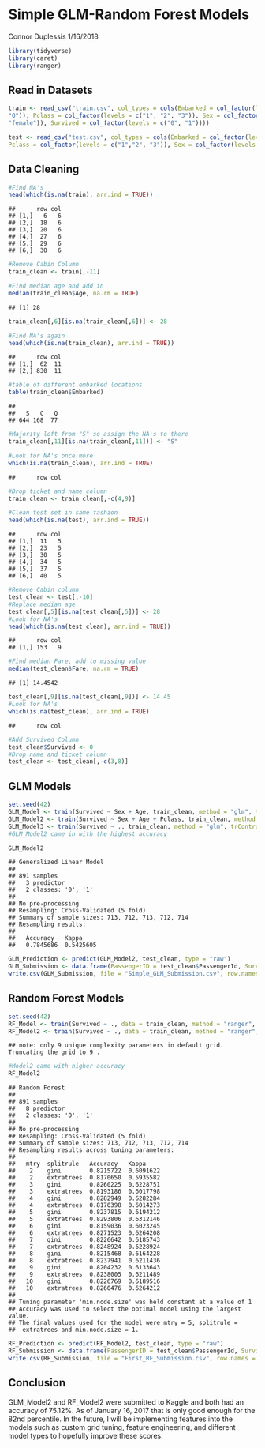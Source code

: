 Simple GLM-Random Forest Models
================
Connor Duplessis
1/16/2018

``` r
library(tidyverse)
library(caret)
library(ranger)
```

Read in Datasets
----------------

``` r
train <- read_csv("train.csv", col_types = cols(Embarked = col_factor(levels = c("S","C",
"Q")), Pclass = col_factor(levels = c("1", "2", "3")), Sex = col_factor(levels = c("male", 
"female")), Survived = col_factor(levels = c("0", "1"))))

test <- read_csv("test.csv", col_types = cols(Embarked = col_factor(levels = c("Q","S", "C")), 
Pclass = col_factor(levels = c("1","2", "3")), Sex = col_factor(levels = c("male","female"))))
```

Data Cleaning
-------------

``` r
#Find NA's
head(which(is.na(train), arr.ind = TRUE))
```

    ##      row col
    ## [1,]   6   6
    ## [2,]  18   6
    ## [3,]  20   6
    ## [4,]  27   6
    ## [5,]  29   6
    ## [6,]  30   6

``` r
#Remove Cabin Column
train_clean <- train[,-11]

#Find median age and add in
median(train_clean$Age, na.rm = TRUE)
```

    ## [1] 28

``` r
train_clean[,6][is.na(train_clean[,6])] <- 28

#Find NA's again
head(which(is.na(train_clean), arr.ind = TRUE))
```

    ##      row col
    ## [1,]  62  11
    ## [2,] 830  11

``` r
#table of different embarked locations
table(train_clean$Embarked)
```

    ## 
    ##   S   C   Q 
    ## 644 168  77

``` r
#Majority left from "S" so assign the NA's to there
train_clean[,11][is.na(train_clean[,11])] <- "S"

#Look for NA's once more
which(is.na(train_clean), arr.ind = TRUE)
```

    ##      row col

``` r
#Drop ticket and name column
train_clean <- train_clean[,-c(4,9)]

#Clean test set in same fashion
head(which(is.na(test), arr.ind = TRUE))
```

    ##      row col
    ## [1,]  11   5
    ## [2,]  23   5
    ## [3,]  30   5
    ## [4,]  34   5
    ## [5,]  37   5
    ## [6,]  40   5

``` r
#Remove Cabin column
test_clean <- test[,-10]
#Replace median age
test_clean[,5][is.na(test_clean[,5])] <- 28
#Look for NA's
head(which(is.na(test_clean), arr.ind = TRUE))
```

    ##      row col
    ## [1,] 153   9

``` r
#Find median Fare, add to missing value
median(test_clean$Fare, na.rm = TRUE)
```

    ## [1] 14.4542

``` r
test_clean[,9][is.na(test_clean[,9])] <- 14.45
#Look for NA's
which(is.na(test_clean), arr.ind = TRUE)
```

    ##      row col

``` r
#Add Survived Column
test_clean$Survived <- 0
#Drop name and ticket column
test_clean <- test_clean[,-c(3,8)]
```

GLM Models
----------

``` r
set.seed(42)
GLM_Model <- train(Survived ~ Sex + Age, train_clean, method = "glm", trControl = trainControl(method = "cv", number = 5))
GLM_Model2 <- train(Survived ~ Sex + Age + Pclass, train_clean, method = "glm", trControl = trainControl(method = "cv", number = 5))
GLM_Model3 <- train(Survived ~ ., train_clean, method = "glm", trControl = trainControl(method = "cv", number = 5))
#GLM_Model2 came in with the highest accuracy

GLM_Model2
```

    ## Generalized Linear Model 
    ## 
    ## 891 samples
    ##   3 predictor
    ##   2 classes: '0', '1' 
    ## 
    ## No pre-processing
    ## Resampling: Cross-Validated (5 fold) 
    ## Summary of sample sizes: 713, 712, 713, 712, 714 
    ## Resampling results:
    ## 
    ##   Accuracy   Kappa    
    ##   0.7845686  0.5425605

``` r
GLM_Prediction <- predict(GLM_Model2, test_clean, type = "raw")
GLM_Submission <- data.frame(PassengerID = test_clean$PassengerId, Survived = GLM_Prediction)
write.csv(GLM_Submission, file = "Simple_GLM_Submission.csv", row.names = FALSE)
```

Random Forest Models
--------------------

``` r
set.seed(42)
RF_Model <- train(Survived ~ ., data = train_clean, method = "ranger", trControl = trainControl(method = "cv", number = 5))
RF_Model2 <- train(Survived ~ ., data = train_clean, method = "ranger", tuneLength = 10, trControl = trainControl(method = "cv", number = 5))
```

    ## note: only 9 unique complexity parameters in default grid. Truncating the grid to 9 .

``` r
#Model2 came with higher accuracy
RF_Model2
```

    ## Random Forest 
    ## 
    ## 891 samples
    ##   8 predictor
    ##   2 classes: '0', '1' 
    ## 
    ## No pre-processing
    ## Resampling: Cross-Validated (5 fold) 
    ## Summary of sample sizes: 713, 712, 713, 712, 714 
    ## Resampling results across tuning parameters:
    ## 
    ##   mtry  splitrule   Accuracy   Kappa    
    ##    2    gini        0.8215722  0.6091622
    ##    2    extratrees  0.8170650  0.5935582
    ##    3    gini        0.8260225  0.6228751
    ##    3    extratrees  0.8193186  0.6017798
    ##    4    gini        0.8282949  0.6282284
    ##    4    extratrees  0.8170398  0.6014273
    ##    5    gini        0.8237815  0.6194212
    ##    5    extratrees  0.8293806  0.6312146
    ##    6    gini        0.8159036  0.6023245
    ##    6    extratrees  0.8271523  0.6264208
    ##    7    gini        0.8226642  0.6185743
    ##    7    extratrees  0.8248924  0.6228924
    ##    8    gini        0.8215468  0.6164228
    ##    8    extratrees  0.8237941  0.6211436
    ##    9    gini        0.8204232  0.6133643
    ##    9    extratrees  0.8238005  0.6211489
    ##   10    gini        0.8226769  0.6189516
    ##   10    extratrees  0.8260476  0.6264212
    ## 
    ## Tuning parameter 'min.node.size' was held constant at a value of 1
    ## Accuracy was used to select the optimal model using the largest value.
    ## The final values used for the model were mtry = 5, splitrule =
    ##  extratrees and min.node.size = 1.

``` r
RF_Prediction <- predict(RF_Model2, test_clean, type = "raw")
RF_Submission <- data.frame(PassengerID = test_clean$PassengerId, Survived = RF_Prediction)
write.csv(RF_Submission, file = "First_RF_Submission.csv", row.names = FALSE)
```

Conclusion
----------

GLM\_Model2 and RF\_Model2 were submitted to Kaggle and both had an accuracy of 75.12%. As of January 16, 2017 that is only good enough for the 82nd percentile. In the future, I will be implementing features into the models such as custom grid tuning, feature engineering, and different model types to hopefully improve these scores.
